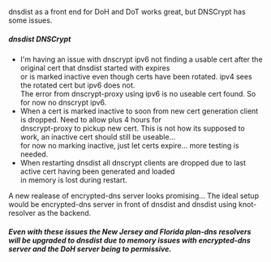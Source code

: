dnsdist as a front end for DoH and DoT works great, but DNSCrypt has some issues.
##### dnsdist DNSCrypt
- I'm having an issue with dnscrypt ipv6 not finding a usable cert after the original cert that dnsdist started with expires\
  or is marked inactive even though certs have been rotated. ipv4 sees the rotated cert but ipv6 does not.\
  The error from dnscrypt-proxy using ipv6 is no useable cert found. So for now no dnscrypt ipv6.
- When  a cert is marked inactive to soon from new cert generation client is dropped. Need to allow plus 4 hours for\
  dnscrypt-proxy to pickup new cert. This is not how its supposed to work, an inactive cert should still be useable...\
  for now no marking inactive, just let certs expire... more testing is needed.
- When restarting dnsdist all dnscrypt clients are dropped due to last active cert having been generated and loaded\
  in memory is lost during restart.
  
A new realease of encrypted-dns server looks promising...
The ideal setup would be encrypted-dns server in front of dnsdist and dnsdist using knot-resolver as the backend.

##### Even with these issues the New Jersey and Florida plan-dns resolvers will be upgraded to dnsdist due to memory issues with encrypted-dns server and the DoH server being to permissive.
  
